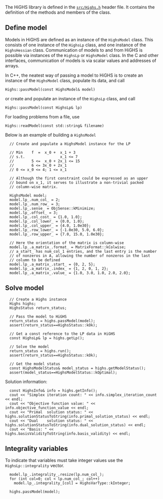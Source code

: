The HiGHS library is defined in the [`src/Highs.h`](https://github.com/ERGO-Code/HiGHS/blob/master/src/Highs.h) header file. It contains the definition of the methods and members of the class. 

## Define model

Models in HiGHS are defined as an instance of the `HighsModel` class. This consists of one instance of the `HighsLp` class, and one instance of the `HighsHessian` class. Communication of models to and from HiGHS is possible via instances of the `HighsLp` or `HighsModel` class. In the C and other interfaces, communication of models is via scalar values and addresses of arrays.

In C++, the neatest way of passing a model to HiGHS is to create an instance of the `HighsModel` class, populate its data, and call
```
Highs::passModel(const HighsModel& model)
```

or create and populate an instance of the `HighsLp` class, and call
```
Highs::passModel(const HighsLp& lp)
```
For loading problems from a file, use
```
Highs::readModel(const std::string& filename)
```

Below is an example of building a `HighsModel`

```
  // Create and populate a HighsModel instance for the LP
  
  // Min    f  =  x_0 +  x_1 + 3
  // s.t.                x_1 <= 7
  //        5 <=  x_0 + 2x_1 <= 15
  //        6 <= 3x_0 + 2x_1
  // 0 <= x_0 <= 4; 1 <= x_1
  
  // Although the first constraint could be expressed as an upper
  // bound on x_1, it serves to illustrate a non-trivial packed
  // column-wise matrix.
  
  HighsModel model;
  model.lp_.num_col_ = 2;
  model.lp_.num_row_ = 3;
  model.lp_.sense_ = ObjSense::kMinimize;
  model.lp_.offset_ = 3;
  model.lp_.col_cost_ = {1.0, 1.0};
  model.lp_.col_lower_ = {0.0, 1.0};
  model.lp_.col_upper_ = {4.0, 1.0e30};
  model.lp_.row_lower_ = {-1.0e30, 5.0, 6.0};
  model.lp_.row_upper_ = {7.0, 15.0, 1.0e30};
  
  // Here the orientation of the matrix is column-wise
  model.lp_.a_matrix_.format_ = MatrixFormat::kColwise;
  // a_start_ has num_col_1 entries, and the last entry is the number
  // of nonzeros in A, allowing the number of nonzeros in the last
  // column to be defined
  model.lp_.a_matrix_.start_ = {0, 2, 5};
  model.lp_.a_matrix_.index_ = {1, 2, 0, 1, 2};
  model.lp_.a_matrix_.value_ = {1.0, 3.0, 1.0, 2.0, 2.0};
```

## Solve model

```
  // Create a Highs instance
  Highs highs;
  HighsStatus return_status;
  
  // Pass the model to HiGHS
  return_status = highs.passModel(model);
  assert(return_status==HighsStatus::kOk);
  
  // Get a const reference to the LP data in HiGHS
  const HighsLp& lp = highs.getLp();
  
  // Solve the model
  return_status = highs.run();
  assert(return_status==HighsStatus::kOk);
  
  // Get the model status
  const HighsModelStatus& model_status = highs.getModelStatus();
  assert(model_status==HighsModelStatus::kOptimal);
```

Solution information:

```
  const HighsInfo& info = highs.getInfo();
  cout << "Simplex iteration count: " << info.simplex_iteration_count << endl;
  cout << "Objective function value: " << info.objective_function_value << endl;
  cout << "Primal  solution status: " << highs.solutionStatusToString(info.primal_solution_status) << endl;
  cout << "Dual    solution status: " << highs.solutionStatusToString(info.dual_solution_status) << endl;
  cout << "Basis: " << highs.basisValidityToString(info.basis_validity) << endl;
```

## Integrality variables

To indicate that variables must take integer values use the `HighsLp::integrality` vector.
```
  model.lp_.integrality_.resize(lp.num_col_);
  for (int col=0; col < lp.num_col_; col++)
    model.lp_.integrality_[col] = HighsVarType::kInteger;

  highs.passModel(model);
```
